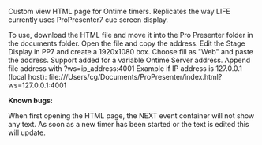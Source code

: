 Custom view HTML page for Ontime timers. Replicates the way LIFE currently uses ProPresenter7 cue screen display.

To use, download the HTML file and move it into the Pro Presenter folder in the documents folder. Open the file and copy the address. Edit the Stage Display in PP7 and create a 1920x1080 box. Choose fill as "Web" and paste the address.
Support added for a variable Ontime Server address. Append file address with ?ws=ip_address:4001 
Example if IP address is 127.0.0.1 (local host): file:///Users/cg/Documents/ProPresenter/index.html?ws=127.0.0.1:4001

 
 
**Known bugs:**

When first opening the HTML page, the NEXT event container will not show any text. As soon as a new timer has been started or the text is edited this will update.
